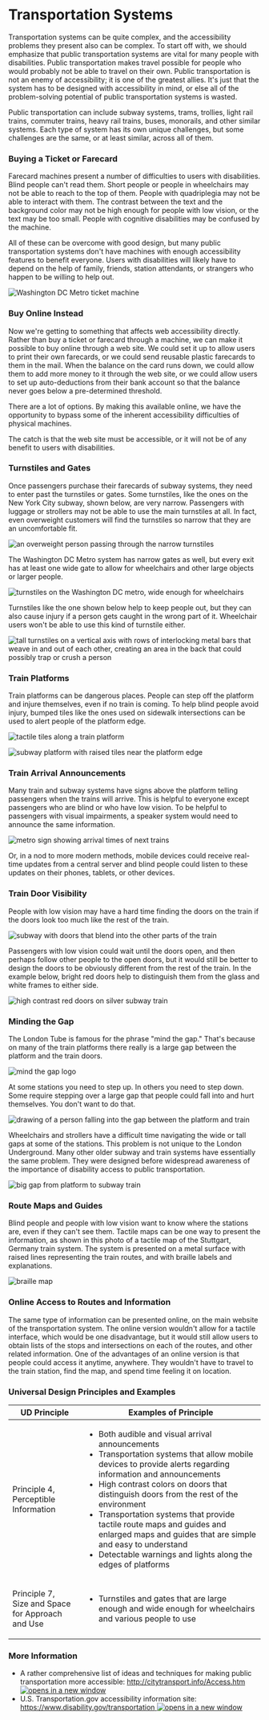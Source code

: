 # Transportation Systems

Transportation systems can be quite complex, and the accessibility problems they present also can be complex. To start off with, we should emphasize that public transportation systems are vital for many people with disabilities. Public transportation makes travel possible for people who would probably not be able to travel on their own. Public transportation is not an enemy of accessibility; it is one of the greatest allies. It's just that the system has to be designed with accessibility in mind, or else all of the problem-solving potential of public transportation systems is wasted.

Public transportation can include subway systems, trams, trollies, light rail trains, commuter trains, heavy rail trains, buses, monorails, and other similar systems. Each type of system has its own unique challenges, but some challenges are the same, or at least similar, across all of them.

### Buying a Ticket or Farecard

Farecard machines present a number of difficulties to users with disabilities. Blind people can't read them. Short people or people in wheelchairs may not be able to reach to the top of them. People with quadriplegia may not be able to interact with them. The contrast between the text and the background color may not be high enough for people with low vision, or the text may be too small. People with cognitive disabilities may be confused by the machine.

All of these can be overcome with good design, but many public transportation systems don't have machines with enough accessibility features to benefit everyone. Users with disabilities will likely have to depend on the help of family, friends, station attendants, or strangers who happen to be willing to help out.

![Washington DC Metro ticket machine](https://dequeuniversity.com/assets/images/accessibility_fundamentals/metro-ticket-machine-600.jpg)

### Buy Online Instead

Now we're getting to something that affects web accessibility directly. Rather than buy a ticket or farecard through a machine, we can make it possible to buy online through a web site. We could set it up to allow users to print their own farecards, or we could send reusable plastic farecards to them in the mail. When the balance on the card runs down, we could allow them to add more money to it through the web site, or we could allow users to set up auto-deductions from their bank account so that the balance never goes below a pre-determined threshold.

There are a lot of options. By making this available online, we have the opportunity to bypass some of the inherent accessibility difficulties of physical machines.

The catch is that the web site must be accessible, or it will not be of any benefit to users with disabilities.

### Turnstiles and Gates

Once passengers purchase their farecards of subway systems, they need to enter past the turnstiles or gates. Some turnstiles, like the ones on the New York City subway, shown below, are very narrow. Passengers with luggage or strollers may not be able to use the main turnstiles at all. In fact, even overweight customers will find the turnstiles so narrow that they are an uncomfortable fit.

![an overweight person passing through the narrow turnstiles](https://dequeuniversity.com/assets/images/accessibility_fundamentals/turnstiles-nyc-fat.jpg)

The Washington DC Metro system has narrow gates as well, but every exit has at least one wide gate to allow for wheelchairs and other large objects or larger people.

![turnstiles on the Washington DC metro, wide enough for wheelchairs](https://dequeuniversity.com/assets/images/accessibility_fundamentals/metro-turnstiles-600.jpg)

Turnstiles like the one shown below help to keep people out, but they can also cause injury if a person gets caught in the wrong part of it. Wheelchair users won't be able to use this kind of turnstile either.

![tall turnstiles on a vertical axis with rows of interlocking metal bars that weave in and out of each other, creating an area in the back that could possibly trap or crush a person](https://dequeuniversity.com/assets/images/accessibility_fundamentals/turnstile-nyc2-600.jpg)

### Train Platforms

Train platforms can be dangerous places. People can step off the platform and injure themselves, even if no train is coming. To help blind people avoid injury, bumped tiles like the ones used on sidewalk intersections can be used to alert people of the platform edge.

![tactile tiles along a train platform](https://dequeuniversity.com/assets/images/accessibility_fundamentals/curb-tactile-original.jpg)

![subway platform with raised tiles near the platform edge](https://dequeuniversity.com/assets/images/accessibility_fundamentals/tactile-tile-dc-metro-600.jpg)

### Train Arrival Announcements

Many train and subway systems have signs above the platform telling passengers when the trains will arrive. This is helpful to everyone except passengers who are blind or who have low vision. To be helpful to passengers with visual impairments, a speaker system would need to announce the same information.

![metro sign showing arrival times of next trains](https://dequeuniversity.com/assets/images/accessibility_fundamentals/metro-sign.jpg)

Or, in a nod to more modern methods, mobile devices could receive real-time updates from a central server and blind people could listen to these updates on their phones, tablets, or other devices.

### Train Door Visibility

People with low vision may have a hard time finding the doors on the train if the doors look too much like the rest of the train.&#x20;

![subway with doors that blend into the other parts of the train](https://dequeuniversity.com/assets/images/accessibility_fundamentals/subway-brussels.jpg)

Passengers with low vision could wait until the doors open, and then perhaps follow other people to the open doors, but it would still be better to design the doors to be obviously different from the rest of the train. In the example below, bright red doors help to distinguish them from the glass and white frames to either side.

![high contrast red doors on silver subway train](https://dequeuniversity.com/assets/images/accessibility_fundamentals/subway-doors-high-contrast.jpg)

### Minding the Gap

The London Tube is famous for the phrase "mind the gap." That's because on many of the train platforms there really is a large gap between the platform and the train doors.

![mind the gap logo](https://dequeuniversity.com/assets/images/accessibility_fundamentals/mind_the_gap-logo.jpg)

At some stations you need to step up. In others you need to step down. Some require stepping over a large gap that people could fall into and hurt themselves. You don't want to do that.

![drawing of a person falling into the gap between the platform and train](https://dequeuniversity.com/assets/images/accessibility_fundamentals/mind-the-gap-falling.jpg)

Wheelchairs and strollers have a difficult time navigating the wide or tall gaps at some of the stations. This problem is not unique to the London Underground. Many other older subway and train systems have essentially the same problem. They were designed before widespread awareness of the importance of disability access to public transportation.

![big gap from platform to subway train](https://dequeuniversity.com/assets/images/accessibility_fundamentals/gap-stroller.jpg)

### Route Maps and Guides

Blind people and people with low vision want to know where the stations are, even if they can't see them. Tactile maps can be one way to present the information, as shown in this photo of a tactile map of the Stuttgart, Germany train system. The system is presented on a metal surface with raised lines representing the train routes, and with braille labels and explanations.

![braille map](https://dequeuniversity.com/assets/images/accessibility_fundamentals/map-braille.jpg)

### Online Access to Routes and Information

The same type of information can be presented online, on the main website of the transportation system. The online version wouldn't allow for a tactile interface, which would be one disadvantage, but it would still allow users to obtain lists of the stops and intersections on each of the routes, and other related information. One of the advantages of an online version is that people could access it anytime, anywhere. They wouldn't have to travel to the train station, find the map, and spend time feeling it on location.

### Universal Design Principles and Examples

| UD Principle                                                | Examples of Principle                                                                                                                                                                                                                                                                                                                                                                                                                                                                              |
| ----------------------------------------------------------- | -------------------------------------------------------------------------------------------------------------------------------------------------------------------------------------------------------------------------------------------------------------------------------------------------------------------------------------------------------------------------------------------------------------------------------------------------------------------------------------------------- |
| <p>Principle 4, <br>Perceptible Information</p>             | <ul><li>Both audible and visual arrival announcements</li><li>Transportation systems that allow mobile devices to provide alerts regarding information and announcements</li><li>High contrast colors on doors that distinguish doors from the rest of the environment</li><li>Transportation systems that provide tactile route maps and guides and enlarged maps and guides that are simple and easy to understand</li><li>Detectable warnings and lights along the edges of platforms</li></ul> |
| <p>Principle 7, <br>Size and Space for Approach and Use</p> | <ul><li>Turnstiles and gates that are large enough and wide enough for wheelchairs and various people to use</li></ul>                                                                                                                                                                                                                                                                                                                                                                             |

### More Information

* A rather comprehensive list of ideas and techniques for making public transportation more accessible: [http://citytransport.info/Access.htm ![opens in a new window](https://dequeuniversity.com/assets/images/template/courses2014/new-window.png)](http://citytransport.info/Access.htm)
* U.S. Transportation.gov accessibility information site: [https://www.disability.gov/transportation ![opens in a new window](https://dequeuniversity.com/assets/images/template/courses2014/new-window.png)](https://www.transportation.gov/accessibility)
